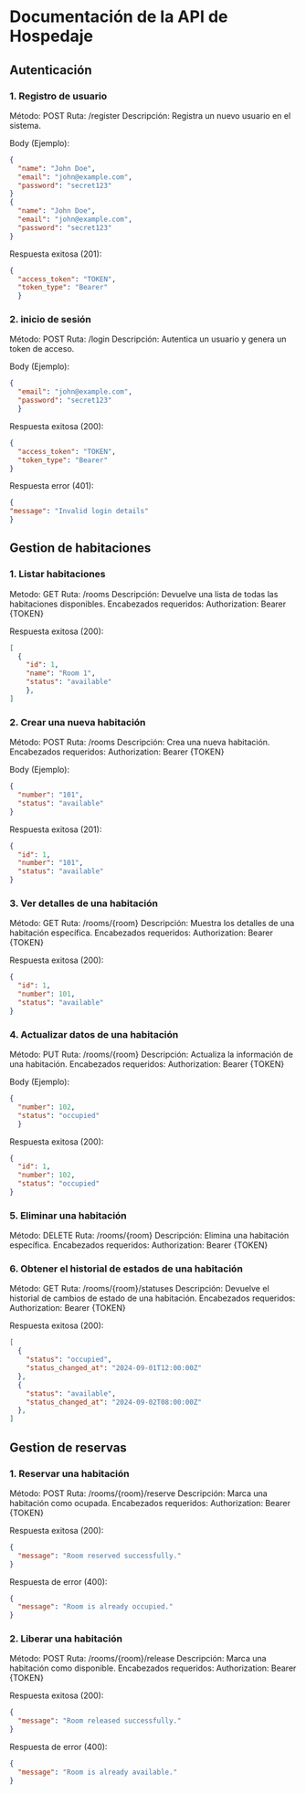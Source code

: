 # Documentación de la API de Hospedaje

## Autenticación
### 1. Registro de usuario 
Método: POST 
Ruta: /register
Descripción: Registra un nuevo usuario en el sistema.

Body (Ejemplo):

```json
{
  "name": "John Doe",
  "email": "john@example.com",
  "password": "secret123"
}
{
  "name": "John Doe",
  "email": "john@example.com",
  "password": "secret123"
}
```

Respuesta exitosa (201):

```json
{
  "access_token": "TOKEN",
  "token_type": "Bearer"
  }
```

### 2. inicio de sesión 
Método: POST
Ruta: /login
Descripción: Autentica un usuario y genera un token de acceso.

Body (Ejemplo): 

```json
{
  "email": "john@example.com",
  "password": "secret123"
  }
```
  
Respuesta exitosa (200):

```json
{
  "access_token": "TOKEN",
  "token_type": "Bearer"
}
```

Respuesta error (401):

```json
{
"message": "Invalid login details"
}
```

## Gestion de habitaciones 
### 1. Listar habitaciones
Metodo: GET
Ruta: /rooms
Descripción: Devuelve una lista de todas las habitaciones disponibles.
Encabezados requeridos:
Authorization: Bearer {TOKEN}

Respuesta exitosa (200):

```json
[
  {
    "id": 1,
    "name": "Room 1",
    "status": "available"
    },
]
```

### 2. Crear una nueva habitación
Método: POST
Ruta: /rooms
Descripción: Crea una nueva habitación.
Encabezados requeridos:
Authorization: Bearer {TOKEN}

Body (Ejemplo):

```json
{
  "number": "101",
  "status": "available"
}
```
Respuesta exitosa (201):

```json
{
  "id": 1,
  "number": "101",
  "status": "available"
}
```

### 3. Ver detalles de una habitación
Método: GET
Ruta: /rooms/{room}
Descripción: Muestra los detalles de una habitación específica.
Encabezados requeridos:
Authorization: Bearer {TOKEN}

Respuesta exitosa (200):

```json
{
  "id": 1,
  "number": 101,
  "status": "available"
}
```

### 4. Actualizar datos de una habitación 
Método: PUT
Ruta: /rooms/{room}
Descripción: Actualiza la información de una habitación.
Encabezados requeridos:
Authorization: Bearer {TOKEN}

Body (Ejemplo):

```json
{
  "number": 102,
  "status": "occupied"
  }
```

Respuesta exitosa (200):

```json
{
  "id": 1,
  "number": 102,
  "status": "occupied" 
}
```

### 5. Eliminar una habitación
Método: DELETE
Ruta: /rooms/{room}
Descripción: Elimina una habitación específica.
Encabezados requeridos:
Authorization: Bearer {TOKEN}

### 6. Obtener el historial de estados de una habitación
Método: GET
Ruta: /rooms/{room}/statuses
Descripción: Devuelve el historial de cambios de estado de una habitación.
Encabezados requeridos:
Authorization: Bearer {TOKEN}

Respuesta exitosa (200):

```json
[
  {
    "status": "occupied",
    "status_changed_at": "2024-09-01T12:00:00Z"
  },
  {
    "status": "available",
    "status_changed_at": "2024-09-02T08:00:00Z"
  },
]
```
## Gestion de reservas
### 1. Reservar una habitación
Método: POST
Ruta: /rooms/{room}/reserve
Descripción: Marca una habitación como ocupada.
Encabezados requeridos:
Authorization: Bearer {TOKEN}

Respuesta exitosa (200):

```json
{
  "message": "Room reserved successfully."
}
```

Respuesta de error (400):

```json
{
  "message": "Room is already occupied."
}
```
### 2. Liberar una habitación
Método: POST
Ruta: /rooms/{room}/release
Descripción: Marca una habitación como disponible.
Encabezados requeridos:
Authorization: Bearer {TOKEN}

Respuesta exitosa (200):

```json
{
  "message": "Room released successfully."
}
```

Respuesta de error (400):

```json
{
  "message": "Room is already available."
}
```



